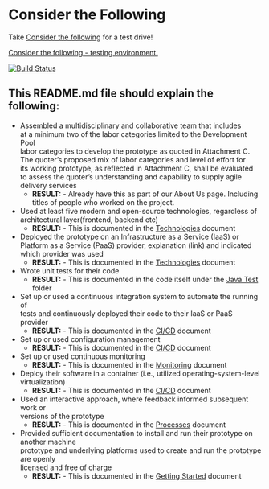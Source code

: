 # Consider the Following

Take [Consider the following](http://considerbridgephase.com) for a test drive!

[Consider the following - testing environment.](http://54.175.58.210:8080/ctf)

[![Build Status](https://travis-ci.org/BridgePhase/ctf.svg?branch=master)](https://travis-ci.org/BridgePhase/ctf)

## This README.md file should explain the following:

* Assembled a multidisciplinary and collaborative team that includes   
  at a minimum two of the labor categories limited to the Development Pool   
  labor categories to develop the prototype as quoted in Attachment C.   
  The quoter’s proposed mix of labor categories and level of effort for   
  its working prototype, as reflected in Attachment C, shall be evaluated   
  to assess the quoter’s understanding and capability to supply agile delivery services
  * **RESULT:** - Already have this as part of our About Us page. Including titles of people who worked on the project.
* Used at least five modern and open-source technologies, regardless of   
  architectural layer(frontend, backend etc)   
  * **RESULT:** - This is documented in the [Technologies](documentation/Technologies.md) document
* Deployed the prototype on an Infrastructure as a Service (IaaS) or   
  Platform as a Service (PaaS) provider, explanation (link) and indicated   
  which provider was used
  * **RESULT:** - This is documented in the [Technologies](documentation/Technologies.md) document
* Wrote unit tests for their code
  * **RESULT:** - This is documented in the code itself under the [Java Test](src/test/java) folder
* Set up or used a continuous integration system to automate the running of   
  tests and continuously deployed their code to their IaaS or PaaS provider   
  * **RESULT:** - This is documented in the [CI/CD](documentation/CI-CD.md) document
* Set up or used configuration management   
  * **RESULT:** - This is documented in the [CI/CD](documentation/CI-CD.md) document
* Set up or used continuous monitoring
  * **RESULT:** - This is documented in the [Monitoring](documentation/Monitoring.md) document
* Deploy their software in a container (i.e., utilized operating-system-level virtualization)
  * **RESULT:** - This is documented in the [CI/CD](documentation/CI-CD.md) document
* Used an interactive approach, where feedback informed subsequent work or   
  versions of the prototype   
  * **RESULT:** - This is documented in the [Processes](documentation/Processes.md) document
* Provided sufficient documentation to install and run their prototype on another machine   
  prototype and underlying platforms used to create and run the prototype are openly   
  licensed and free of charge
  * **RESULT:** - This is documented in the [Getting Started](documentation/GettingStarted.md) document
